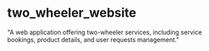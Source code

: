 # two_wheeler_website
"A web application offering two-wheeler services, including service bookings, product details, and user requests management."
